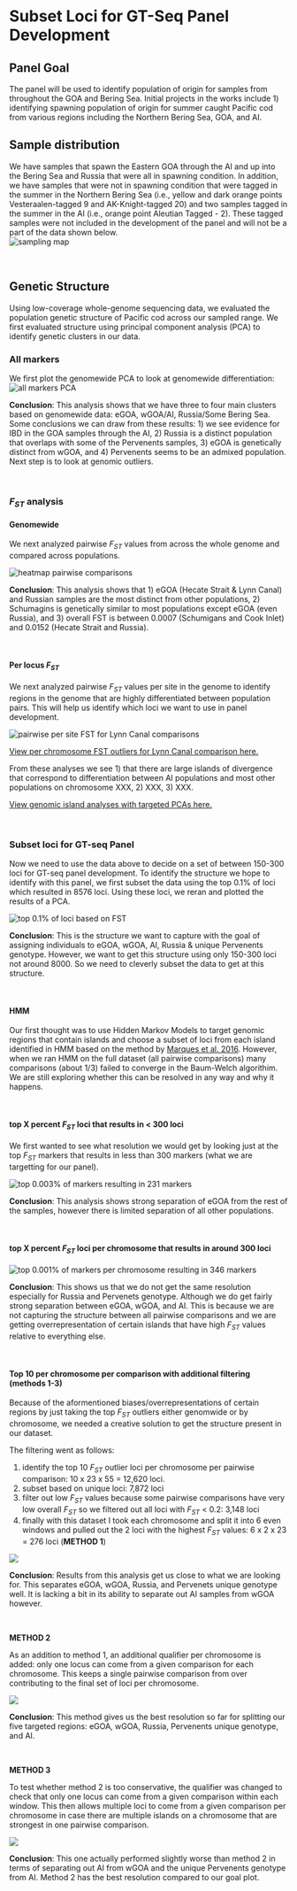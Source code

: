# Subset Loci for GT-Seq Panel Development

## Panel Goal
The panel will be used to identify population of origin for samples from throughout the GOA and Bering Sea. Initial projects in the works include 1) identifying spawning population of origin for summer caught Pacific cod from various regions including the Northern Bering Sea, GOA, and AI. 


## Sample distribution
We have samples that spawn the Eastern GOA through the AI and up into the Bering Sea and Russia that were all in spawning condition. In addition, we have samples that were not in spawning condition that were tagged in the summer in the Northern Bering Sea (i.e., yellow and dark orange points Vesteraalen-tagged 9 and AK-Knight-tagged 20) and two samples tagged in the summer in the AI (i.e., orange point Aleutian Tagged - 2). These tagged samples were not included in the development of the panel and will not be a part of the data shown below.  
![sampling map](../figures/maps/sampleMap_R.jpg)  

<br>

## Genetic Structure
Using low-coverage whole-genome sequencing data, we evaluated the population genetic structure of Pacific cod across our sampled range. We first evaluated structure using principal component analysis (PCA) to identify genetic clusters in our data.   

### All markers 
We first plot the genomewide PCA to look at genomewide differentiation:    
![all markers PCA](../figures/pcas/pcod_genomewidePCA.jpg)  

**Conclusion**: This analysis shows that we have three to four main clusters based on genomewide data: eGOA, wGOA/AI, Russia/Some Bering Sea. Some conclusions we can draw from these results: 1) we see evidence for IBD in the GOA samples through the AI, 2) Russia is a distinct population that overlaps with some of the Pervenents samples, 3) eGOA is genetically distinct from wGOA, and 4) Pervenents seems to be an admixed population. Next step is to look at genomic outliers.  

<br>

### *F<sub>ST</sub>* analysis
#### Genomewide
We next analyzed pairwise *F<sub>ST</sub>* values from across the whole genome and compared across populations.  

![heatmap pairwise comparisons](../figures/fst/pairwiseFST_genomewide.jpeg)  

**Conclusion**: This analysis shows that 1) eGOA (Hecate Strait & Lynn Canal) and Russian samples are the most distinct from other populations, 2) Schumagins is genetically similar to most populations except eGOA (even Russia), and 3) overall FST is between 0.0007 (Schumigans and Cook Inlet) and 0.0152 (Hecate Strait and Russia).  

<br>

#### Per locus *F<sub>ST</sub>*
We next analyzed pairwise *F<sub>ST</sub>* values per site in the genome to identify regions in the genome that are highly differentiated between population pairs. This will help us identify which loci we want to use in panel development.   

![pairwise per site FST for Lynn Canal comparisons](../figures/fst/LynnCanal_plot_fst.jpg)  

[View per chromosome FST outliers for Lynn Canal comparison here.](./20220422_LynnCanal_FSTperChromPerSite.md)  

From these analyses we see 1) that there are large islands of divergence that correspond to differentiation between AI populations and most other populations on chromosome XXX, 2) XXX, 3) XXX. 

[View genomic island analyses with targeted PCAs here.](./20220422_IslandAnalyses.md)  

<br>

### Subset loci for GT-seq Panel
Now we need to use the data above to decide on a set of between 150-300 loci for GT-seq panel development. To identify the structure we hope to identify with this panel, we first subset the data using the top 0.1% of loci which resulted in 8576 loci. Using these loci, we reran and plotted the results of a PCA. 

![top 0.1% of loci based on FST](../figures/pcas/highFST/pcod_top0.109percentFSTsites8576.jpeg)  

**Conclusion**: This is the structure we want to capture with the goal of assigning individuals to eGOA, wGOA, AI, Russia & unique Pervenents genotype. However, we want to get this structure using only 150-300 loci not around 8000. So we need to cleverly subset the data to get at this structure.  

<br>


#### HMM

Our first thought was to use Hidden Markov Models to target genomic regions that contain islands and choose a subset of loci from each island identified in HMM based on the method by [Marques et al. 2016](https://github.com/marqueda/HMM-detection-of-genomic-islands/blob/master/HMM_log10FST%2B1_3norm.R). However, when we ran HMM on the full dataset (all pairwise comparisons) many comparisons (about 1/3) failed to converge in the Baum-Welch algorithim. We are still exploring whether this can be resolved in any way and why it happens.   

<br>

#### top X percent *F<sub>ST</sub>* loci that results in < 300 loci
We first wanted to see what resolution we would get by looking just at the top *F<sub>ST</sub>* markers that results in less than 300 markers (what we are targetting for our panel).  

![top 0.003% of markers resulting in 231 markers](../figures/pcas/highFST/pcod_top0.0029percentFSTsites231.jpeg)  


**Conclusion**: This analysis shows strong separation of eGOA from the rest of the samples, however there is limited separation of all other populations.

<br>

#### top X percent *F<sub>ST</sub>* loci per chromosome that results in around 300 loci

![top 0.001% of markers per chromosome resulting in 346 markers](../figures/pcas/highFST/pcod_top0.001percentFSTsites346.jpeg)  

**Conclusion**: This shows us that we do not get the same resolution especially for Russia and Pervenets genotype. Although we do get fairly strong separation between eGOA, wGOA, and AI. This is because we are not capturing the structure between all pairwise comparisons and we are getting overrepresentation of certain islands that have high *F<sub>ST</sub>* values relative to everything else. 

<br>

#### Top 10 per chromosome per comparison with additional filtering (methods 1-3)
Because of the aformentioned biases/overrepresentations of certain regions by just taking the top *F<sub>ST</sub>* outliers either genomwide or by chromosome, we needed a creative solution to get the structure present in our dataset. 

The filtering went as follows:
1) identify the top 10 *F<sub>ST</sub>* outlier loci per chromosome per pairwise comparison: 10 x 23 x 55 = 12,620 loci. 
2) subset based on unique loci: 7,872 loci
3) filter out low *F<sub>ST</sub>* values because some pairwise comparisons have very low overall *F<sub>ST</sub>* so we filtered out all loci with *F<sub>ST</sub>* < 0.2: 3,148 loci
4) finally with this dataset I took each chromosome and split it into 6 even windows and pulled out the 2 loci with the highest *F<sub>ST</sub>* values: 6 x 2 x 23 = 276 loci (**METHOD 1**)  

![](../figures/pcas/highFST/top2_6windPerChrom.jpg)

**Conclusion**: Results from this analysis get us close to what we are looking for. This separates eGOA, wGOA, Russia, and Pervenets unique genotype well. It is lacking a bit in its ability to separate out AI samples from wGOA however. 

<br>

**METHOD 2**

As an addition to method 1, an additional qualifier per chromosome is added: only one locus can come from a given comparison for each chromosome. This keeps a single pairwise comparison from over contributing to the final set of loci per chromosome.  

![](../figures/pcas/highFST/top2_6windPerChrom_oneCompPerChrom.jpg)  


**Conclusion**: This method gives us the best resolution so far for splitting our five targeted regions: eGOA, wGOA, Russia, Pervenents unique genotype, and AI.   

<br>

**METHOD 3**

To test whether method 2 is too conservative, the qualifier was changed to check that only one locus can come from a given comparison within each window. This then allows multiple loci to come from a given comparison per chromosome in case there are multiple islands on a chromosome that are strongest in one pairwise comparison.  

![](../figures/pcas/highFST/top2_6windPerChrom_oneCompPerWind.jpg)  

**Conclusion**: This one actually performed slightly worse than method 2 in terms of separating out AI from wGOA and the unique Pervenents genotype from AI. Method 2 has the best resolution compared to our goal plot.  